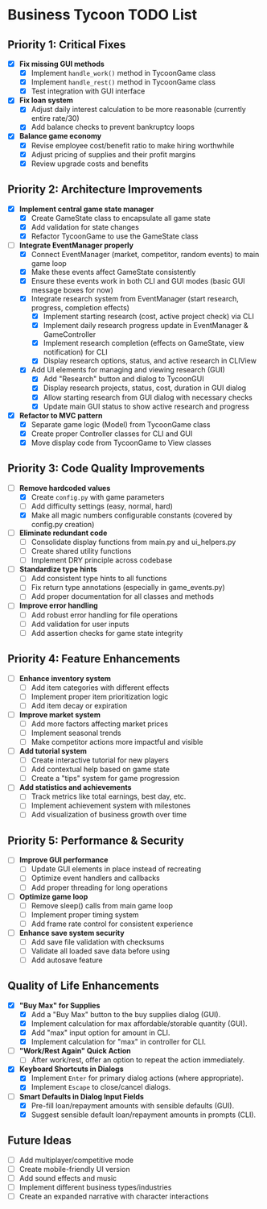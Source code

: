 # Business Tycoon TODO List

## Priority 1: Critical Fixes
- [x] **Fix missing GUI methods**
  - [x] Implement `handle_work()` method in TycoonGame class
  - [x] Implement `handle_rest()` method in TycoonGame class
  - [x] Test integration with GUI interface

- [x] **Fix loan system**
  - [x] Adjust daily interest calculation to be more reasonable (currently entire rate/30)
  - [x] Add balance checks to prevent bankruptcy loops

- [x] **Balance game economy**
  - [x] Revise employee cost/benefit ratio to make hiring worthwhile
  - [x] Adjust pricing of supplies and their profit margins
  - [x] Review upgrade costs and benefits

## Priority 2: Architecture Improvements
- [x] **Implement central game state manager**
  - [x] Create GameState class to encapsulate all game state
  - [x] Add validation for state changes
  - [x] Refactor TycoonGame to use the GameState class

- [ ] **Integrate EventManager properly**
  - [x] Connect EventManager (market, competitor, random events) to main game loop
  - [x] Make these events affect GameState consistently
  - [x] Ensure these events work in both CLI and GUI modes (basic GUI message boxes for now)
  - [x] Integrate research system from EventManager (start research, progress, completion effects)
    - [x] Implement starting research (cost, active project check) via CLI
    - [x] Implement daily research progress update in EventManager & GameController
    - [x] Implement research completion (effects on GameState, view notification) for CLI
    - [x] Display research options, status, and active research in CLIView
  - [x] Add UI elements for managing and viewing research (GUI)
    - [x] Add "Research" button and dialog to TycoonGUI
    - [x] Display research projects, status, cost, duration in GUI dialog
    - [x] Allow starting research from GUI dialog with necessary checks
    - [x] Update main GUI status to show active research and progress

- [x] **Refactor to MVC pattern**
  - [x] Separate game logic (Model) from TycoonGame class
  - [x] Create proper Controller classes for CLI and GUI
  - [x] Move display code from TycoonGame to View classes

## Priority 3: Code Quality Improvements
- [ ] **Remove hardcoded values**
  - [x] Create `config.py` with game parameters
  - [ ] Add difficulty settings (easy, normal, hard)
  - [x] Make all magic numbers configurable constants (covered by config.py creation)

- [ ] **Eliminate redundant code**
  - [ ] Consolidate display functions from main.py and ui_helpers.py
  - [ ] Create shared utility functions
  - [ ] Implement DRY principle across codebase

- [ ] **Standardize type hints**
  - [ ] Add consistent type hints to all functions
  - [ ] Fix return type annotations (especially in game_events.py)
  - [ ] Add proper documentation for all classes and methods

- [ ] **Improve error handling**
  - [ ] Add robust error handling for file operations
  - [ ] Add validation for user inputs
  - [ ] Add assertion checks for game state integrity

## Priority 4: Feature Enhancements
- [ ] **Enhance inventory system**
  - [ ] Add item categories with different effects
  - [ ] Implement proper item prioritization logic
  - [ ] Add item decay or expiration

- [ ] **Improve market system**
  - [ ] Add more factors affecting market prices
  - [ ] Implement seasonal trends
  - [ ] Make competitor actions more impactful and visible

- [ ] **Add tutorial system**
  - [ ] Create interactive tutorial for new players
  - [ ] Add contextual help based on game state
  - [ ] Create a "tips" system for game progression

- [ ] **Add statistics and achievements**
  - [ ] Track metrics like total earnings, best day, etc.
  - [ ] Implement achievement system with milestones
  - [ ] Add visualization of business growth over time

## Priority 5: Performance & Security
- [ ] **Improve GUI performance**
  - [ ] Update GUI elements in place instead of recreating
  - [ ] Optimize event handlers and callbacks
  - [ ] Add proper threading for long operations

- [ ] **Optimize game loop**
  - [ ] Remove sleep() calls from main game loop
  - [ ] Implement proper timing system
  - [ ] Add frame rate control for consistent experience

- [ ] **Enhance save system security**
  - [ ] Add save file validation with checksums
  - [ ] Validate all loaded save data before using
  - [ ] Add autosave feature

## Quality of Life Enhancements
- [x] **"Buy Max" for Supplies**
  - [x] Add a "Buy Max" button to the buy supplies dialog (GUI).
  - [x] Implement calculation for max affordable/storable quantity (GUI).
  - [x] Add "max" input option for amount in CLI.
  - [x] Implement calculation for "max" in controller for CLI.
- [ ] **"Work/Rest Again" Quick Action**
  - [ ] After work/rest, offer an option to repeat the action immediately.
- [x] **Keyboard Shortcuts in Dialogs**
  - [x] Implement `Enter` for primary dialog actions (where appropriate).
  - [x] Implement `Escape` to close/cancel dialogs.
- [ ] **Smart Defaults in Dialog Input Fields**
  - [x] Pre-fill loan/repayment amounts with sensible defaults (GUI).
  - [x] Suggest sensible default loan/repayment amounts in prompts (CLI).

## Future Ideas
- [ ] Add multiplayer/competitive mode
- [ ] Create mobile-friendly UI version
- [ ] Add sound effects and music
- [ ] Implement different business types/industries
- [ ] Create an expanded narrative with character interactions 